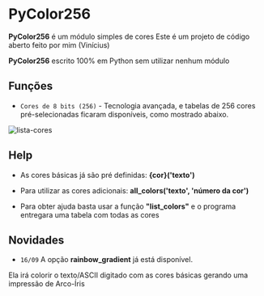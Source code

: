 # PyColor256

**PyColor256** é um módulo simples de cores 
Este é um projeto de código aberto feito por mim (Vinícius)

**PyColor256** escrito 100% em Python sem utilizar nenhum módulo

## Funções

* `Cores de 8 bits (256)` - Tecnologia avançada, e tabelas de 256 cores pré-selecionadas ficaram disponíveis, como mostrado abaixo.
<img src="https://i.ibb.co/vxcfqXH/lista-cores.png" alt="lista-cores" border="0">

## Help

* As cores básicas já são pré definidas: **{cor}('texto')**

* Para utilizar as cores adicionais: **all_colors('texto', 'número da cor')**
* Para obter ajuda basta usar a função **"list_colors"** e o programa entregara uma tabela com todas as cores

## Novidades

* `16/09` A opção **rainbow_gradient** já está disponível. 

Ela irá colorir o texto/ASCII digitado com as cores básicas gerando uma impressão de Arco-Íris
